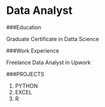 # Data Analyst


###Education

Graduate Certificate in Datta Science


###Work Experience

Freelance Data Analyst in Upwork



###PROJECTS
1. PYTHON
2. EXCEL
3. R
